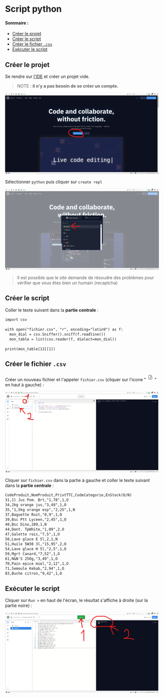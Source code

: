 # Script python

#### Sommaire :

* [Créer le projet](#créer-le-projet)
* [Créer le script](#créer-le-script)
* [Créer le fichier `.csv`](#créer-le-fichier-csv)
* [Exécuter le script](#exécuter-le-script)

## Créer le projet

Se rendre sur [l'IDE](https://repl.it) et créer un projet vide.

> NOTE : **il n'y a pas besoin de se créer un compte.**

![img-1](./img-1.png)

Sélectionner `python` puis cliquer sur `create repl`

![img-2](./img-2.png)

> Il est possible que le site demande de résoudre des problèmes pour vérifier que vous êtes bien un humain (recaptcha)

## Créer le script

Coller le texte suivant dans la **partie centrale** :

    import csv
    
    with open("fichier.csv", "r", encoding="latin9") as f:
      mon_dial = csv.Sniffer().sniff(f.readline())
      mon_table = list(csv.reader(f, dialect=mon_dial))
    
    print(mon_table[13][1])
    
## Créer le fichier `.csv`

Créer un nouveau fichier et l'appeler `fichier.csv` (cliquer sur l'icone "![img-i](./img-i.png)" en haut à gauche) :

![img-3](./img-3.png)

Cliquer sur `fichier.csv` dans la partie à gauche et coller le texte suivant dans la **partie centrale** :

    CodeProduit,NomProduit,PrixtTTC,CodeCategorie,EnStock(O/N)
    31,1l Jus Pom. Brt,"1,78",1,O
    34,2kg orange jus,"3,49",1,O
    35,"1,5kg orange esp","2,25",1,N
    37,Baguette Rust,"0,9",1,O
    39,Bsc Ptt Lyceen,"2,45",1,O
    40,Bsc Dino,289,1,N
    44,Dent. TpWhite,"1,09",2,O
    47,Galette rois,"7,5",1,O
    50,Lave glace E 5l,2,1,N
    51,Huile 5W30 3l,"15,95",2,O
    54,Lave glace H 5l,"2,5",1,O
    59,Mgrt Canard,"7,52",1,O
    61,N&N'S 250g,"3,49",1,O
    70,Pain epice miel,"2,12",1,O
    71,Semoule Kebab,"2,94",1,O
    83,Buche citron,"9,42",1,O

## Exécuter le script

Cliquer sur `Run >` en haut de l'écran, le résultat s'affiche à droite (sur la partie noire) :

![img-4](./img-4.png)
